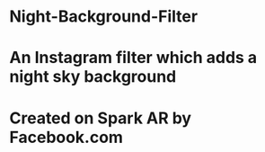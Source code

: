 # Night-Background-Filter
# An Instagram filter which adds a night sky background
# Created on Spark AR by Facebook.com
